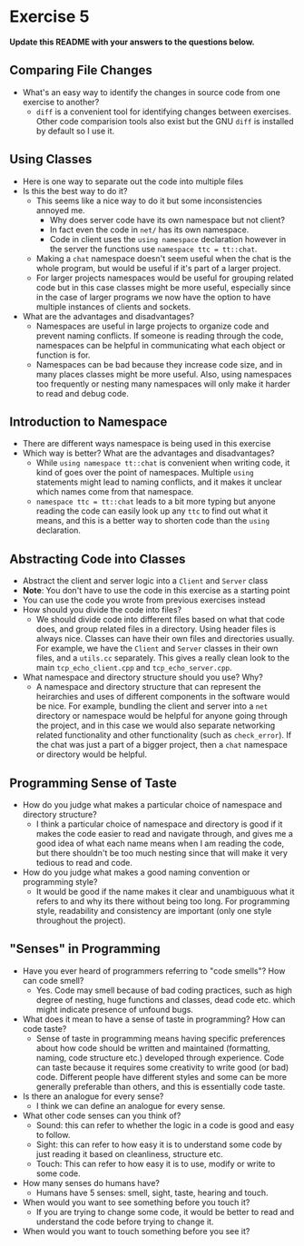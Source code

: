 # Exercise 5

**Update this README with your answers to the questions below.**

## Comparing File Changes

- What's an easy way to identify the changes in source code from one exercise
  to another?
  - `diff` is a convenient tool for identifying changes between exercises. Other code comparision tools also exist but the GNU `diff` is installed by default so I use it.
    
## Using Classes

- Here is one way to separate out the code into multiple files
- Is this the best way to do it? 
  - This seems like a nice way to do it but some inconsistencies annoyed me.
    - Why does server code have its own namespace but not client?
    - In fact even the code in `net/` has its own namespace.
    - Code in client uses the `using namespace` declaration however in the server the functions use `namespace ttc = tt::chat`.
  - Making a `chat` namespace doesn't seem useful when the chat is the whole program, but would be useful if it's part of a larger project.
  - For larger projects namespaces would be useful for grouping related code but in this case classes might be more useful, especially since in the case of larger programs we now have the option to have multiple instances of clients and sockets.
- What are the advantages and disadvantages?
  - Namespaces are useful in large projects to organize code and prevent naming conflicts. If someone is reading through the code, namespaces can be helpful in communicating what each object or function is for.
  - Namespaces can be bad because they increase code size, and in many places classes might be more useful. Also, using namespaces too frequently or nesting many namespaces will only make it harder to read and debug code.

## Introduction to Namespace

- There are different ways namespace is being used in this exercise
- Which way is better? What are the advantages and disadvantages?
  - While `using namespace tt::chat` is convenient when writing code, it kind of goes over the point of namespaces. Multiple `using` statements might lead to naming conflicts, and it makes it unclear which names come from that namespace.
  - `namespace ttc = tt::chat` leads to a bit more typing but anyone reading the code can easily look up any `ttc` to find out what it means, and this is a better way to shorten code than the `using` declaration.

## Abstracting Code into Classes

- Abstract the client and server logic into a `Client` and `Server` class
- **Note**: You don't have to use the code in this exercise as a starting point
- You can use the code you wrote from previous exercises instead
- How should you divide the code into files?
  - We should divide code into different files based on what that code does, and group related files in a directory. Using header files is always nice. Classes can have their own files and directories usually. For example, we have the `Client` and `Server` classes in their own files, and a `utils.cc` separately. This gives a really clean look to the main `tcp_echo_client.cpp` and `tcp_echo_server.cpp`.
- What namespace and directory structure should you use? Why?
  - A namespace and directory structure that can represent the heirarchies and uses of different components in the software would be nice. For example, bundling the client and server into a `net` directory or namespace would be helpful for anyone going through the project, and in this case we would also separate networking related functionality and other functionality (such as `check_error`). If the chat was just a part of a bigger project, then a `chat` namespace or directory would be helpful.

## Programming Sense of Taste

- How do you judge what makes a particular choice of namespace and directory
  structure? 
  - I think a particular choice of namespace and directory is good if it makes the code easier to read and navigate through, and gives me a good idea of what each name means when I am reading the code, but there shouldn't be too much nesting since that will make it very tedious to read and code.
- How do you judge what makes a good naming convention or programming style?
  - It would be good if the name makes it clear and unambiguous what it refers to and why its there without being too long. For programming style, readability and consistency are important (only one style throughout the project).

## "Senses" in Programming

- Have you ever heard of programmers referring to "code smells"? How can code
  smell?
  - Yes. Code may smell because of bad coding practices, such as high degree of nesting, huge functions and classes, dead code etc. which might indicate presence of unfound bugs.
- What does it mean to have a sense of taste in programming? How can code
  taste?
  - Sense of taste in programming means having specific preferences about how code should be written and maintained (formatting, naming, code structure etc.) developed through experience. Code can taste because it requires some creativity to write good (or bad) code. Different people have different styles and some can be more generally preferable than others, and this is essentially code taste. 
- Is there an analogue for every sense?
  - I think we can define an analogue for every sense.
- What other code senses can you think of?
  - Sound: this can refer to whether the logic in a code is good and easy to follow.
  - Sight: this can refer to how easy it is to understand some code by just reading it based on cleanliness, structure etc.
  - Touch: This can refer to how easy it is to use, modify or write to some code.
- How many senses do humans have?
  - Humans have 5 senses: smell, sight, taste, hearing and touch.
- When would you want to see something before you touch it?
  - If you are trying to change some code, it would be better to read and understand the code before trying to change it.
- When would you want to touch something before you see it?